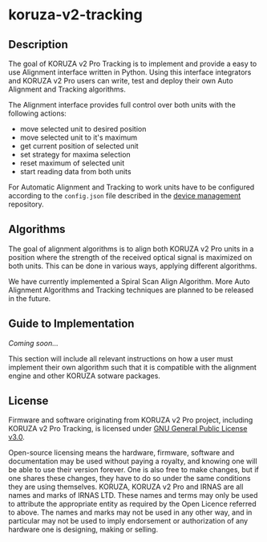 # koruza-v2-tracking

## Description
The goal of KORUZA v2 Pro Tracking is to implement and provide a easy to use Alignment interface written in Python. Using this interface integrators and KORUZA v2 Pro users can write, test and deploy their own Auto Alignment and Tracking algorithms.

The Alignment interface provides full control over both units with the following actions:
* move selected unit to desired position
* move selected unit to it's maximum
* get current position of selected unit
* set strategy for maxima selection
* reset maximum of selected unit
* start reading data from both units

For Automatic Alignment and Tracking to work units have to be configured according to the `config.json` file described in the [device management](https://github.com/IRNAS/koruza-v2-device-management) repository.

## Algorithms
The goal of alignment algorithms is to align both KORUZA v2 Pro units in a position where the strength of the received optical signal is maximized on both units. This can be done in various ways, applying different algorithms.

We have currently implemented a Spiral Scan Align Algorithm. More Auto Alignment Algorithms and Tracking techniques are planned to be released in the future.

## Guide to Implementation
_Coming soon..._

This section will include all relevant instructions on how a user must implement their own algorithm such that it is compatible with the alignment engine and other KORUZA sotware packages.

## License
Firmware and software originating from KORUZA v2 Pro project, including KORUZA v2 Pro Tracking, is licensed under [GNU General Public License v3.0](https://github.com/IRNAS/koruza-v2-tracking/blob/master/LICENSE).

Open-source licensing means the hardware, firmware, software and documentation may be used without paying a royalty, and knowing one will be able to use their version forever. One is also free to make changes, but if one shares these changes, they have to do so under the same conditions they are using themselves. KORUZA, KORUZA v2 Pro and IRNAS are all names and marks of IRNAS LTD. These names and terms may only be used to attribute the appropriate entity as required by the Open Licence referred to above. The names and marks may not be used in any other way, and in particular may not be used to imply endorsement or authorization of any hardware one is designing, making or selling.
